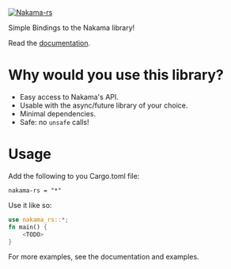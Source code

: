 <a href="https://crates.io/crates/nakama-rs">
    <img src="https://img.shields.io/crates/v/nakama-rs.svg" alt="Nakama-rs" />
</a>

Simple Bindings to the Nakama library!

Read the [documentation](https://docs.rs/nakama-rs).

# Why would you use this library?

* Easy access to Nakama's API.
* Usable with the async/future library of your choice.
* Minimal dependencies.
* Safe: no `unsafe` calls!

# Usage
Add the following to you Cargo.toml file:
```
nakama-rs = "*"
```

Use it like so:
```rust
use nakama_rs::*;
fn main() {
    <TODO>
}
```

For more examples, see the documentation and examples.

